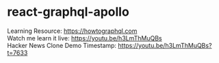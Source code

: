 # react-graphql-apollo
Learning Resource: https://howtographql.com <br/>
Watch me learn it live: https://youtu.be/h3LmThMuQBs <br/>
Hacker News Clone Demo Timestamp: https://youtu.be/h3LmThMuQBs?t=7633
